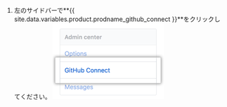 1. 左のサイドバーで**{{ site.data.variables.product.prodname_github_connect }}**をクリックしてください。 ![ビジネスアカウントの設定サイドバー内のGitHub Connectタブ](/assets/images/enterprise/business-accounts/settings-github-connect-tab.png)
